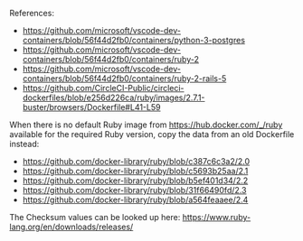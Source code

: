 References:
- https://github.com/microsoft/vscode-dev-containers/blob/56f44d2fb0/containers/python-3-postgres
- https://github.com/microsoft/vscode-dev-containers/blob/56f44d2fb0/containers/ruby-2
- https://github.com/microsoft/vscode-dev-containers/blob/56f44d2fb0/containers/ruby-2-rails-5
- https://github.com/CircleCI-Public/circleci-dockerfiles/blob/e256d226ca/ruby/images/2.7.1-buster/browsers/Dockerfile#L41-L59

When there is no default Ruby image from https://hub.docker.com/_/ruby available for the required Ruby version, copy the data from an old Dockerfile instead:
- https://github.com/docker-library/ruby/blob/c387c6c3a2/2.0
- https://github.com/docker-library/ruby/blob/c5693b25aa/2.1
- https://github.com/docker-library/ruby/blob/b5ef401d34/2.2
- https://github.com/docker-library/ruby/blob/31f66490fd/2.3
- https://github.com/docker-library/ruby/blob/a564feaaee/2.4

The Checksum values can be looked up here: https://www.ruby-lang.org/en/downloads/releases/
